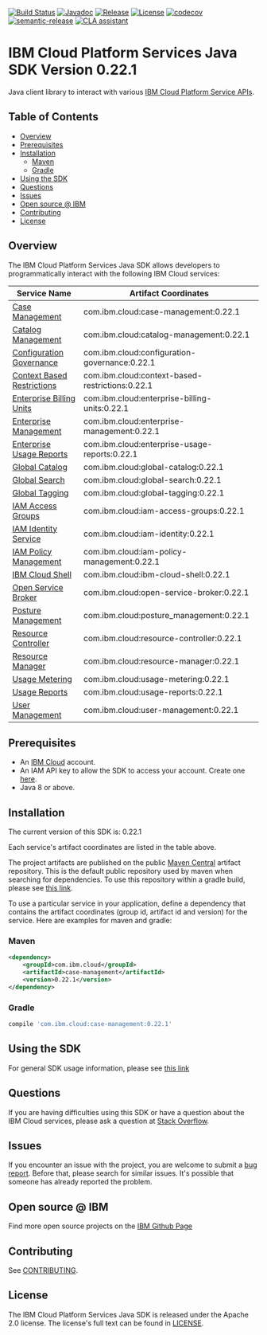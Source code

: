[![Build Status](https://app.travis-ci.com/IBM/platform-services-java-sdk.svg?branch=main)](https://app.travis-ci.com/IBM/platform-services-java-sdk)
[![Javadoc](https://img.shields.io/static/v1?label=javadoc&message=latest&color=blue)](https://ibm.github.io/platform-services-java-sdk/docs/latest)
[![Release](https://img.shields.io/github/v/release/IBM/platform-services-java-sdk)](https://github.com/IBM/platform-services-java-sdk/releases/latest)
[![License](https://img.shields.io/badge/License-Apache%202.0-blue.svg)](https://opensource.org/licenses/Apache-2.0)
[![codecov](https://codecov.io/gh/IBM/platform-services-java-sdk/branch/main/graph/badge.svg)](https://codecov.io/gh/IBM/platform-services-java-sdk)
[![semantic-release](https://img.shields.io/badge/%20%20%F0%9F%93%A6%F0%9F%9A%80-semantic--release-e10079.svg)](https://github.com/semantic-release/semantic-release)
[![CLA assistant](https://cla-assistant.io/readme/badge/IBM/platform-services-java-sdk)](https://cla-assistant.io/IBM/platform-services-java-sdk)



# IBM Cloud Platform Services Java SDK Version 0.22.1

Java client library to interact with various 
[IBM Cloud Platform Service APIs](https://cloud.ibm.com/docs?tab=api-docs&category=platform_services).

## Table of Contents

<!--
  The TOC below is generated using the `markdown-toc` node package.

      https://github.com/jonschlinkert/markdown-toc

  You should regenerate the TOC after making changes to this file.

      npx markdown-toc --maxdepth 4 -i README.md
  -->

<!-- toc -->

- [Overview](#overview)
- [Prerequisites](#prerequisites)
- [Installation](#installation)
  * [Maven](#maven)
  * [Gradle](#gradle)
- [Using the SDK](#using-the-sdk)
- [Questions](#questions)
- [Issues](#issues)
- [Open source @ IBM](#open-source--ibm)
- [Contributing](#contributing)
- [License](#license)

<!-- tocstop -->

## Overview

The IBM Cloud Platform Services Java SDK allows developers to programmatically interact with the following IBM Cloud services:

Service Name | Artifact Coordinates
--- | --- 
[Case Management](https://cloud.ibm.com/apidocs/case-management?code=java) | com.ibm.cloud:case-management:0.22.1
[Catalog Management](https://cloud.ibm.com/apidocs/resource-catalog/private-catalog?code=java) | com.ibm.cloud:catalog-management:0.22.1
[Configuration Governance](https://cloud.ibm.com/apidocs/security-compliance/config?code=java) | com.ibm.cloud:configuration-governance:0.22.1
[Context Based Restrictions](https://cloud.ibm.com/apidocs/context-based-restrictions?code=java) | com.ibm.cloud:context-based-restrictions:0.22.1
[Enterprise Billing Units](https://cloud.ibm.com/apidocs/enterprise-apis/billing-unit?code=java) | com.ibm.cloud:enterprise-billing-units:0.22.1
[Enterprise Management](https://cloud.ibm.com/apidocs/enterprise-apis/enterprise?code=java) | com.ibm.cloud:enterprise-management:0.22.1
[Enterprise Usage Reports](https://cloud.ibm.com/apidocs/enterprise-apis/resource-usage-reports?code=java) | com.ibm.cloud:enterprise-usage-reports:0.22.1
[Global Catalog](https://cloud.ibm.com/apidocs/resource-catalog/global-catalog?code=java) | com.ibm.cloud:global-catalog:0.22.1
[Global Search](https://cloud.ibm.com/apidocs/search?code=java) | com.ibm.cloud:global-search:0.22.1
[Global Tagging](https://cloud.ibm.com/apidocs/tagging?code=java) | com.ibm.cloud:global-tagging:0.22.1
[IAM Access Groups](https://cloud.ibm.com/apidocs/iam-access-groups?code=java) | com.ibm.cloud:iam-access-groups:0.22.1
[IAM Identity Service](https://cloud.ibm.com/apidocs/iam-identity-token-api?code=java) | com.ibm.cloud:iam-identity:0.22.1
[IAM Policy Management](https://cloud.ibm.com/apidocs/iam-policy-management?code=java) | com.ibm.cloud:iam-policy-management:0.22.1
[IBM Cloud Shell](https://cloud.ibm.com/apidocs/cloudshell?code=java) | com.ibm.cloud:ibm-cloud-shell:0.22.1
[Open Service Broker](https://cloud.ibm.com/apidocs/resource-controller/ibm-cloud-osb-api?code=java) | com.ibm.cloud:open-service-broker:0.22.1
[Posture Management](https://cloud.ibm.com/apidocs/security-compliance/posture?code=java) | com.ibm.cloud:posture_management:0.22.1
[Resource Controller](https://cloud.ibm.com/apidocs/resource-controller/resource-controller?code=java) | com.ibm.cloud:resource-controller:0.22.1
[Resource Manager](https://cloud.ibm.com/apidocs/resource-controller/resource-manager?code=java) | com.ibm.cloud:resource-manager:0.22.1
[Usage Metering](https://cloud.ibm.com/apidocs/usage-metering?code=java) | com.ibm.cloud:usage-metering:0.22.1
[Usage Reports](https://cloud.ibm.com/apidocs/metering-reporting?code=java) | com.ibm.cloud:usage-reports:0.22.1
[User Management](https://cloud.ibm.com/apidocs/user-management?code=java) | com.ibm.cloud:user-management:0.22.1

## Prerequisites

[ibm-cloud-onboarding]: https://cloud.ibm.com/registration

* An [IBM Cloud][ibm-cloud-onboarding] account.
* An IAM API key to allow the SDK to access your account. Create one [here](https://cloud.ibm.com/iam/apikeys).
* Java 8 or above.

## Installation
The current version of this SDK is: 0.22.1

Each service's artifact coordinates are listed in the table above.

The project artifacts are published on the public [Maven Central](https://repo1.maven.org/maven2/)
artifact repository.  This is the default public repository used by maven when searching for dependencies.
To use this repository within a gradle build, please see
[this link](https://docs.gradle.org/current/userguide/declaring_repositories.html).

To use a particular service in your application, define a dependency that contains the
artifact coordinates (group id, artifact id and version) for the service.
Here are examples for maven and gradle:

### Maven

```xml
<dependency>
    <groupId>com.ibm.cloud</groupId>
    <artifactId>case-management</artifactId>
    <version>0.22.1</version>
</dependency>
```

### Gradle
```gradle
compile 'com.ibm.cloud:case-management:0.22.1'
```

## Using the SDK
For general SDK usage information, please see [this link](https://github.com/IBM/ibm-cloud-sdk-common/blob/main/README.md)

## Questions

If you are having difficulties using this SDK or have a question about the IBM Cloud services,
please ask a question at
[Stack Overflow](http://stackoverflow.com/questions/ask?tags=ibm-cloud).

## Issues
If you encounter an issue with the project, you are welcome to submit a
[bug report](https://github.com/IBM/platform-services-java-sdk/issues).
Before that, please search for similar issues. It's possible that someone has already reported the problem.

## Open source @ IBM
Find more open source projects on the [IBM Github Page](http://ibm.github.io/)

## Contributing
See [CONTRIBUTING](CONTRIBUTING.md).

## License

The IBM Cloud Platform Services Java SDK is released under the Apache 2.0 license.
The license's full text can be found in
[LICENSE](LICENSE).
